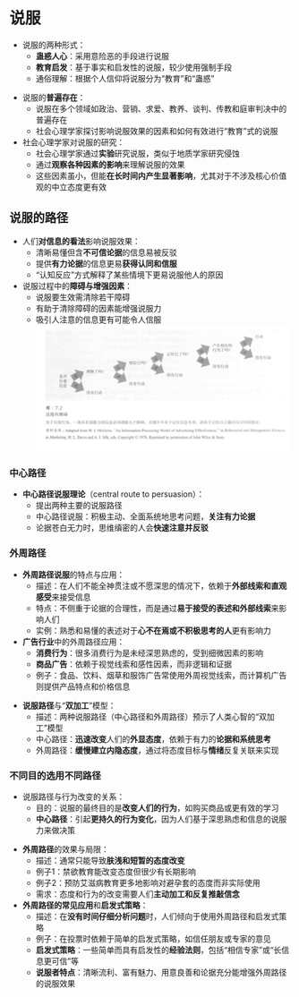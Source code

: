 # 说服
* 说服的两种形式：
   - **蛊惑人心**：采用意险恶的手段进行说服
   - **教育启发**：基于事实和启发性的说服，较少使用强制手段
   - 通俗理解：根据个人信仰将说服分为“教育”和“蛊惑”
- 说服的**普遍存在**：
   - 说服在多个领域如政治、营销、求爱、教养、谈判、传教和庭审判决中的普遍存在
   - 社会心理学家探讨影响说服效果的因素和如何有效进行“教育”式的说服
- 社会心理学家对说服的研究：
   - 社会心理学家通过**实验**研究说服，类似于地质学家研究侵蚀
   - 通过**观察各种因素的影响**来理解说服的效果
   - 这些因素虽小，但能**在长时间内产生显著影响**，尤其对于不涉及核心价值观的中立态度更有效
## 说服的路径
- 人们**对信息的看法**影响说服效果：
   - 清晰易懂但含**不可信论据**的信息易被反驳
   - 提供**有力论据**的信息更易**获得认同和信服**
   - “认知反应”方式解释了某些情境下更易说服他人的原因
- 说服过程中的**障碍与增强因素**：
   - 说服要生效需清除若干障碍
   - 有助于清除障碍的因素能增强说服力
   - 吸引人注意的信息更有可能令人信服
![](images/2023-09-13-21-02-23.png)
### 中心路径
* **中心路径说服理论**（central route to persuasion）：
   - 提出两种主要的说服路径
   - 中心路径说服：积极主动、全面系统地思考问题，**关注有力论据**
   - 论据苍白无力时，思维缜密的人会**快速注意并反驳**
### 外周路径
*  **外周路径说服**的特点与应用：
   - 描述：在人们不能全神贯注或不愿深思的情况下，依赖于**外部线索和直观感受**来接受信息
   - 特点：不侧重于论据的合理性，而是通过**易于接受的表述和外部线索**来影响人们
   - 实例：熟悉和易懂的表述对于**心不在焉或不积极思考的人**更有影响力
* **广告行业**中的外周路径应用：
   - **消费行为**：很多消费行为是未经深思熟虑的，受到细微因素的影响
   - **商品广告**：依赖于视觉线索和感性因素，而非逻辑和证据
   - 例子：食品、饮料、烟草和服饰广告常使用外周视觉线索，而计算机广告则提供产品特点和价格信息
- **说服路径**与“**双加工**”模型：
   - 描述：两种说服路径（中心路径和外周路径）预示了人类心智的“双加工”模型
   - 中心路径：**迅速改变**人们的**外显态度**，依赖于有力的**论据和系统思考**
   - 外周路径：**缓慢建立内隐态度**，通过将态度目标与**情绪**反复关联来实现
### 不同目的选用不同路径
* 说服路径与行为改变的关系：
   - 目的：说服的最终目的是**改变人们的行为**，如购买商品或更有效的学习
   - **中心路径**：引起**更持久的行为变化**，因为人们基于深思熟虑和信息的说服力来做决策
- **外周路径**的效果与局限：
   - 描述：通常只能导致**肤浅和短暂的态度改变**
   - 例子1：禁欲教育能改变态度但很少有长期影响
   - 例子2：预防艾滋病教育更多地影响对避孕套的态度而非实际使用
   - 需求：态度和行为的改变需要人们**主动加工和反复推敲信念**
- **外周路径的常见应用**和**启发式策略**：
   - 描述：在**没有时间仔细分析问题**时，人们倾向于使用外周路径和启发式策略
   - 例子：在投票时依赖于简单的启发式策略，如信任朋友或专家的意见
   - **启发式策略**：一些简单而具有启发性的**经验法则**，包括“相信专家”或“长信息更可信”等
   - **说服者特点**：清晰流利、富有魅力、用意良善和论据充分能增强外周路径的说服效果